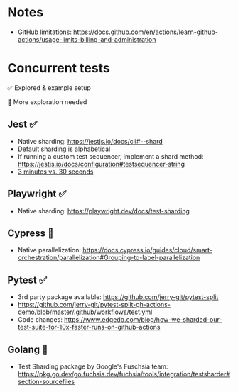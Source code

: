# Notes

- GitHub limitations: https://docs.github.com/en/actions/learn-github-actions/usage-limits-billing-and-administration

# Concurrent tests

✅ Explored & example setup

🚧 More exploration needed

## Jest ✅

- Native sharding: https://jestjs.io/docs/cli#--shard
- Default sharding is alphabetical
- If running a custom test sequencer, implement a shard method: https://jestjs.io/docs/configuration#testsequencer-string
- [3 minutes vs. 30 seconds](https://github.com/WarpBuilds/concurrent-tests/actions/runs/8733327759)

## Playwright ✅

- Native sharding: https://playwright.dev/docs/test-sharding

## Cypress 🚧

- Native parallelization: https://docs.cypress.io/guides/cloud/smart-orchestration/parallelization#Grouping-to-label-parallelization

## Pytest ✅

- 3rd party package available: https://github.com/jerry-git/pytest-split
- https://github.com/jerry-git/pytest-split-gh-actions-demo/blob/master/.github/workflows/test.yml
- Code changes: https://www.edgedb.com/blog/how-we-sharded-our-test-suite-for-10x-faster-runs-on-github-actions

## Golang 🚧

- Test Sharding package by Google's Fuschsia team: https://pkg.go.dev/go.fuchsia.dev/fuchsia/tools/integration/testsharder#section-sourcefiles
